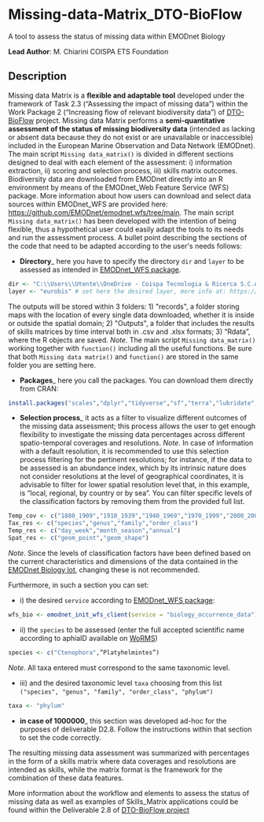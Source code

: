 # Missing-data-Matrix_DTO-BioFlow
A tool to assess the status of missing data within EMODnet Biology

**Lead Author**: M. Chiarini
COISPA ETS Foundation 

## Description
Missing data Matrix is a **flexible and adaptable tool** developed under the framework of Task 2.3 (“Assessing the impact of missing data”) within the Work Package 2 (“Increasing flow of relevant biodiversity data”) of [DTO-BioFlow](https://dto-bioflow.eu/) project. Missing data Matrix performs a **semi-quantitative assessment of the status of missing biodiversity data** (intended as lacking or absent data because they do not exist or are unavailable or inaccessible) included in the European Marine Observation and Data Network (EMODnet). The main script `Missing data_matrix()` is divided in different sections designed to deal with each element of the assessment: i) information extraction, ii) scoring and selection process, iii) skills matrix outcomes. Biodiversity data are downloaded from EMODnet directly into an R environment by means of the EMODnet_Web Feature Service (WFS) package. More information about how users can download and select data sources within EMODnet_WFS are provided here: https://github.com/EMODnet/emodnet.wfs/tree/main.
The main script `Missing data_matrix()` has been developed with the intention of being flexible, thus a hypothetical user could easily adapt the tools to its needs and run the assessment process. A bullet point describing the sections of the code that need to be adapted according to the user's needs follows:

-	**Directory**_ here you have to specify the directory `dir` and `layer` to be assessed as intended in [EMODnet_WFS package](https://github.com/EMODnet/emodnet.wfs). 
``` r
dir <- "C:\\Users\\Utente\\OneDrive - Coispa Tecnologia & Ricerca S.C.A.R.L\\Documenti\\DTO BioFlow\\R" # set here your directory
layer <- "eurobis" # set here the desired layer, more info at: https://github.com/EMODnet/emodnet.wfs 
```
The outputs will be stored within 3 folders: 1) "records", a folder storing maps with the location of every single data downloaded, whether it is inside or outside the spatial domain; 2) "Outputs", a folder that includes the results of skills matrices by time interval both in .csv and .xlsx formats; 3) “Rdata”, where the R objects are saved. 
*Note*. The main script `Missing data_matrix()` working together with `function()` including all the useful functions. Be sure that both `Missing data matrix()` and `function()` are stored in the same folder you are setting here.

-	**Packages**_ here you call the packages. You can download them directly from CRAN:
``` r
install.packages("scales","dplyr","tidyverse","sf","terra","lubridate","openxlsx2")
```

-	**Selection process**_ it acts as a filter to visualize different outcomes of the missing data assessment; this process allows the user to get enough flexibility to investigate the missing data percentages across different spatio-temporal coverages and resolutions.
*Note*. In case of information with a default resolution, it is recommended to use this selection process filtering for the pertinent resolutions; for instance, if the data to be assessed is an abundance index, which by its intrinsic nature does not consider resolutions at the level of geographical coordinates, it is advisable to filter for lower spatial resolution level that, in this example, is “local, regional, by country or by sea”.
You can filter specific levels of the classification factors by removing them from the provided full list.
``` r
Temp_cov <- c("1880_1909","1910_1939","1940_1969","1970_1999","2000_2009","2010_2019","2020_2025")
Tax_res <- c("species","genus","family","order_class")
Temp_res <- c("day_week","month_season","annual")
Spat_res <- c("geom_point","geom_shape")
```
*Note*. Since the levels of classification factors have been defined based on the current characteristics and dimensions of the data contained in the [EMODnet Biology lot](https://emodnet.ec.europa.eu/en/biology), changing these is not recommended.

Furthermore, in such a section you can set:

  * i)	the desired `service` according to [EMODnet_WFS package](https://github.com/EMODnet/emodnet.wfs):
``` r
wfs_bio <- emodnet_init_wfs_client(service = "biology_occurrence_data") # set the service
```
  
  * ii)	the `species` to be assessed (enter the full accepted scientific name according to aphiaID available on [WoRMS](https://www.marinespecies.org/index.php)) 
``` r
species <- c("Ctenophora",”Platyhelmintes”)
```
  *Note*. All taxa entered must correspond to the same taxonomic level.
  
  * iii)	and the desired taxonomic level `taxa` choosing from this list `("species", "genus", "family", "order_class", "phylum")`
``` r
taxa <- "phylum"
```

-	**in case of 1000000**_ this section was developed ad-hoc for the purposes of deliverable D2.8. Follow the instructions within that section to set the code correctly.

The resulting missing data assessment was summarized with percentages in the form of a skills matrix where data coverages and resolutions are intended as skills, while the matrix format is the framework for the combination of these data features.

More information about the workflow and elements to assess the status of missing data as well as examples of Skills_Matrix applications could be found within the Deliverable 2.8 of [DTO-BioFlow project](http//)

